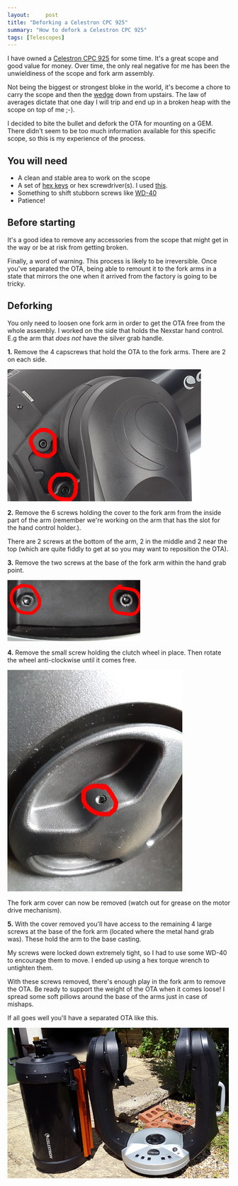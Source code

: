 ```yaml
---
layout:     post
title: "Deforking a Celestron CPC 925"
summary: "How to defork a Celestron CPC 925"
tags: [Telescopes]
---
```


I have owned a [Celestron CPC 925](http://www.celestron.com/browse-shop/astronomy/telescopes/cpc-925-gps-%28xlt%29-computerized-telescope)
for some time. It's a great scope and good value for money. Over time, the only real negative for me has been the unwieldiness of the scope and fork arm
assembly.

Not being the biggest or strongest bloke in the world, it's become a chore to carry the scope and then the [wedge](http://www.celestron.com/browse-shop/astronomy/astroimaging-accessories/wedges/hd-pro-wedge)
down from upstairs. The law of averages dictate that one day I will trip and end up in a broken heap with the scope on top of me ;-).

I decided to bite the bullet and defork the OTA for mounting on a GEM. There didn't seem to be too much information available for this
specific scope, so this is my experience of the process.

## You will need

* A clean and stable area to work on the scope
* A set of [hex keys](http://en.wikipedia.org/wiki/Hex_key) or hex screwdriver(s). I used [this](https://www.stanleytools.co.uk/product/147260).
* Something to shift stubborn screws like [WD-40](http://wd40.com/)
* Patience!

## Before starting

It's a good idea to remove any accessories from the scope that might get in the way or be at risk from getting broken.

Finally, a word of warning. This process is likely to be irreversible. Once you've separated the OTA, being able to remount it
to the fork arms in a state that mirrors the one when it arrived from the factory is going to be tricky.


## Deforking

You only need to loosen one fork arm in order to get the OTA free from the whole assembly. I worked on the side that holds the
Nexstar hand control. E.g the arm that _does not_ have the silver grab handle.

**1.** Remove the 4 capscrews that hold the OTA to the fork arms. There are 2 on each side.

![OTA Screws](/images/otascrews.jpg)

**2.** Remove the 6 screws holding the cover to the fork arm from the inside part of the arm (remember we're working on the arm that has the slot for the hand control holder.).

 There are 2 screws at the bottom  of the arm, 2 in the middle and 2 near the top (which are quite fiddly to get at so you may want to reposition the OTA).

**3.** Remove the two screws at the base of the fork arm within the hand grab point.

![Base Screws](/images/basescrews.jpg)

**4.** Remove the small screw holding the clutch wheel in place. Then rotate the wheel anti-clockwise
until it comes free.

![Clutch Screw](/images/clutchscrew.jpg)

The fork arm cover can now be removed (watch out for grease on the motor drive mechanism).

**5.** With the cover removed you'll have access to the remaining 4 large screws at the base of the fork arm (located where the metal hand grab was).
These hold the arm to the base casting.

My screws were locked down extremely tight, so I had to use some WD-40 to encourage them to move. I ended up using
a hex torque wrench to untighten them.

With these screws removed, there's enough play in the fork arm to remove the OTA. Be ready to support the weight of the OTA when it comes loose!
I spread some soft pillows around the base of the arms just in case of mishaps.

If all goes well you'll have a separated OTA like this.

![Deforked CPC 925](/images/defork.jpg)
